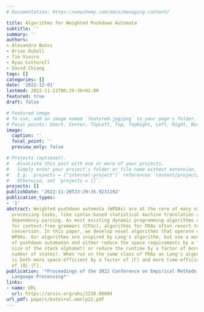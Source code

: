 ```yaml
---
# Documentation: https://wowchemy.com/docs/managing-content/

title: Algorithms for Weighted Pushdown Automata
subtitle: ''
summary: ''
authors:
- Alexandra Butoi
- Brian DuSell
- Tim Vieira
- Ryan Cotterell
- David Chiang
tags: []
categories: []
date: '2022-12-01'
lastmod: 2022-11-21T00:29:36+01:00
featured: true
draft: false

# Featured image
# To use, add an image named `featured.jpg/png` to your page's folder.
# Focal points: Smart, Center, TopLeft, Top, TopRight, Left, Right, BottomLeft, Bottom, BottomRight.
image:
  caption: ''
  focal_point: ''
  preview_only: false

# Projects (optional).
#   Associate this post with one or more of your projects.
#   Simply enter your project's folder or file name without extension.
#   E.g. `projects = ["internal-project"]` references `content/project/deep-learning/index.md`.
#   Otherwise, set `projects = []`.
projects: []
publishDate: '2022-11-20T23:29:35.923119Z'
publication_types:
- '1'
abstract: Weighted pushdown automata (WPDAs) are at the core of many natural language
  processing tasks, like syntax-based statistical machine translation and transition-based
  dependency parsing. As most existing dynamic programming algorithms are designed
  for context-free grammars (CFGs), algorithms for PDAs often resort to a PDA-to-CFG
  conversion. In this paper, we develop novel algorithms that operate directly on
  WPDAs. Our algorithms are inspired by Lang's algorithm, but use a more general definition
  of pushdown automaton and either reduce the space requirements by a factor of |Γ|(the
  size of the stack alphabet) or reduce the runtime by a factor of more than |Q| (the
  number of states). When run on the same class of PDAs as Lang's algorithm, our algorithm
  is both more space-efficient by a factor of |Γ| and more time-efficient by a factor
  of |Q|⋅|Γ|.
publication: '*Proceedings of the 2022 Conference on Empirical Methods in Natural
  Language Processing*'
links:
- name: URL
  url: https://arxiv.org/abs/2210.06884
url_pdf: papers/butoi+al.emnlp22.pdf
---
```

